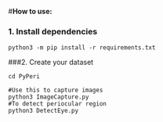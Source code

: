 #**How to use:**

### 1. Install dependencies
```shell script
python3 -m pip install -r requirements.txt
```
###2. Create your dataset
```shell script
cd PyPeri
```
```shell script
#Use this to capture images
python3 ImageCapture.py
#To detect periocular region
python3 DetectEye.py
```